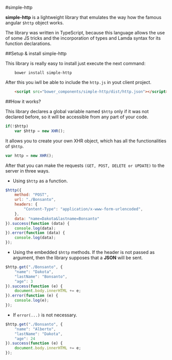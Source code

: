 #simple-http

**simple-http** is a lightweight library that emulates the way how the famous angular `$http` object works.

The library was written in TypeScript, because this language allows the use of some JS tricks and the incorporation of types and
Lamda syntax for its function declarations.</p>

##Setup & install simple-http

This library is really easy to install just execute the next command:

```
	bower install simple-http
```

After this you iwll be able to include the ```http.js``` in yout client project.

```html
	<script src="bower_components/simple-http/dist/http.json"></script>"
```

##How it works?

This library declares a global variable named `$http` only if it was not declared before, so it will be accessible from any part of your code.

```javascript
if(!$http)
	var $http = new XHR();
```

It allows you to create your own XHR object, which has all the functionalities of `$http`.

```javascript
var http = new XHR();
```

After that you can make the requests `(GET, POST, DELETE or UPDATE)` to the server in three ways.


- Using `$http` as a function.

```javascript
$http({
	method: "POST",
	url: "./Bonsanto",
	headers: {
		"Content-Type": "application/x-www-form-urlencoded",
	},
	data: "name=Dakota&lastname=Bonsanto"
}).success(function (data) {
	console.log(data);
}).error(function (data) {
	console.log(data);
});
```

- Using the embedded `$http` methods. If the header is not passed as argument, then the library supposes that a **JSON** will be sent.  

```javascript
$http.get("./Bonsanto", {
	"name": "Dakota",
	"lastName": "Bonsanto",
	"age": 3
}).success(function (e) {
	document.body.innerHTML += e;
}).error(function (e) {
	console.log(e);
});
```
- If ```error(...)``` is not necessary.

```javascript
$http.get("./Bonsanto", {
	"name": "Alberto", 
	"lastName": "Dakota", 
	"age": 24
}).success(function (e) {
	document.body.innerHTML += e;
});
```